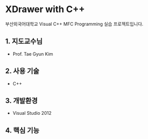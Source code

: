 # XDrawer with C++
부산외국어대학교 Visual C++ MFC Programming 실습 프로젝트입니다.

## 1. 지도교수님
 - Prof. Tae Gyun Kim

## 2. 사용 기술
 - C++

## 3. 개발환경
 - Visual Studio 2012

## 4. 핵심 기능
